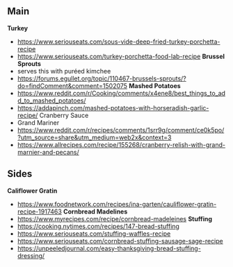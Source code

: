 ## Main
**Turkey**
- https://www.seriouseats.com/sous-vide-deep-fried-turkey-porchetta-recipe
- https://www.seriouseats.com/turkey-porchetta-food-lab-recipe
**Brussel Sprouts**
- serves this with puréed kimchee 
- https://forums.egullet.org/topic/110467-brussels-sprouts/?do=findComment&comment=1502075
**Mashed Potatoes**
- https://www.reddit.com/r/Cooking/comments/x4ene8/best_things_to_add_to_mashed_potatoes/
- https://addapinch.com/mashed-potatoes-with-horseradish-garlic-recipe/
Cranberry Sauce
- Grand Mariner
- https://www.reddit.com/r/recipes/comments/1srr9g/comment/ce0k5po/?utm_source=share&utm_medium=web2x&context=3
- https://www.allrecipes.com/recipe/155268/cranberry-relish-with-grand-marnier-and-pecans/
## Sides
**Califlower Gratin**
- https://www.foodnetwork.com/recipes/ina-garten/cauliflower-gratin-recipe-1917463
**Cornbread Madelines**
- https://www.myrecipes.com/recipe/cornbread-madeleines
**Stuffing**
- https://cooking.nytimes.com/recipes/147-bread-stuffing
- https://www.seriouseats.com/stuffing-waffles-recipe
- https://www.seriouseats.com/cornbread-stuffing-sausage-sage-recipe
- https://unpeeledjournal.com/easy-thanksgiving-bread-stuffing-dressing/



